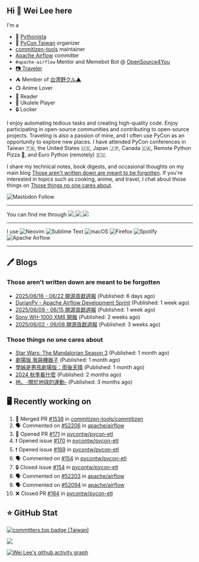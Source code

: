 ## Hi 👋 Wei Lee here

I'm a

* 🐍 [Pythonista](https://pycon-note.wei-lee.me/)
* 🐍 [PyCon Taiwan](https://tw.pycon.org/) organizer
* [commitizen-tools](https://github.com/commitizen-tools) maintainer
* [Apache Airflow](https://github.com/apache/airflow/) committer
* `#apache-airflow` Mentor and Memebot Bot @ [OpenSource4You](https://github.com/opensource4you/)
* [📷 Traveler](https://travlog.wei-lee.me/)
* ⛺ Member of [台湾野クル▲](https://twitter.com/Taiwannokuru)
* 📺 Anime Lover
* 📖 Reader
* 🎵 Ukulele Player
* 🔒 Locker

I enjoy automating tedious tasks and creating high-quality code. Enjoy participating in open-source communities and contributing to open-source projects. Traveling is also a passion of mine, and I often use PyCon as an opportunity to explore new places. I have attended PyCon conferences in Taiwan 🇹🇼, the United States 🇺🇸, Japan 🇯🇵, Canada 🇨🇦, Remote Python Pizza 🍕, and Euro Python (remotely) 🇪🇺.

I share my technical notes, book digests, and occasional thoughts on my main blog [Those aren't written down are meant to be forgotten](https://blog.wei-lee.me/). If you're interested in topics such as cooking, anime, and travel, I chat about those things on [Those things no one cares about](https://travlog.wei-lee.me/).

![Mastodon Follow](https://img.shields.io/mastodon/follow/109323826846876448)

---

<p align="left">
You can find me through
  <a href="https://in.linkedin.com/in/clleew" target="blank">
    <img src="https://img.shields.io/badge/LinkedIn-0077B5?style=for-the-badge&logo=linkedin&logoColor=white" />
  </a>
  <a href="https://twitter.com/clleew" target="blank">
    <img src="https://img.shields.io/badge/Twitter-1DA1F2?style=for-the-badge&logo=twitter&logoColor=white" />
  </a>
  <a href="https://github.com/Lee-W/" target="blank">
    <img src="https://img.shields.io/badge/GitHub-100000?style=for-the-badge&logo=github&logoColor=white" />
  </a>
</p>

---

I use ![Neovim](https://img.shields.io/badge/NeoVim-%2357A143.svg?&style=for-the-badge&logo=neovim&logoColor=white) ![Sublime Text](https://img.shields.io/badge/sublime_text-%23575757.svg?style=for-the-badge&logo=sublime-text&logoColor=important) ![macOS](https://img.shields.io/badge/mac%20os-000000?style=for-the-badge&logo=macos&logoColor=F0F0F0) ![Firefox](https://img.shields.io/badge/Firefox-FF7139?style=for-the-badge&logo=Firefox-Browser&logoColor=white) ![Spotify](https://img.shields.io/badge/Spotify-1ED760?style=for-the-badge&logo=spotify&logoColor=white) ![Apache Airflow](https://img.shields.io/badge/Apache%20Airflow-017CEE?style=for-the-badge&logo=Apache%20Airflow&logoColor=white)

---


## 🖊️ Blogs

### Those aren't written down are meant to be forgotten

* [2025/06/16 - 06/22 開源貢獻週報](https://blog.wei-lee.me/posts/tech/2025/06/2025-06-16-06-2s-open-source-report) (Published: 6 days ago)
* [DurianPy - Apache Airflow Development Sprint](https://blog.wei-lee.me/posts/tech/2025/06/durianpy-apache-airflow-development-sprint) (Published: 1 week ago)
* [2025/06/09 - 06/15 開源貢獻週報](https://blog.wei-lee.me/posts/tech/2025/06/2025-06-09-06-15-open-source-report) (Published: 1 week ago)
* [Sony WH-1000 XM6 開箱](https://blog.wei-lee.me/posts/gossiping/2025/06/sony-wh-1000-xm6-unboxing) (Published: 2 weeks ago)
* [2025/06/02 - 06/08 開源貢獻週報](https://blog.wei-lee.me/posts/tech/2025/06/2025-06-02-06-08-open-source-report) (Published: 3 weeks ago)

### Those things no one cares about
 
 * [Star Wars: The Mandalorian Season 3](https://travlog.wei-lee.me/posts/review/2025/05/star-wars-the-mandalorian-season-3) (Published: 1 month ago)
 * [劇場版 我與機器子](https://travlog.wei-lee.me/posts/review/2025/05/Boku-to-Roboko-Movie) (Published: 1 month ago)
 * [學姊是男孩劇場版：雨後天晴](https://travlog.wei-lee.me/posts/review/2025/05/senpai-wa-odokonoko-movie) (Published: 1 month ago)
 * [2024 秋季看什麼](https://travlog.wei-lee.me/posts/review/2025/04/what-i-watched-in-2024-fall) (Published: 2 months ago)
 * [地。-關於地球的運動-](https://travlog.wei-lee.me/posts/review/2025/03/chi-on-the-movements-of-the-earth) (Published: 3 months ago)

## 🖥️ Recently working on

1. 🎉 Merged PR [#1538](https://github.com/commitizen-tools/commitizen/pull/1538) in [commitizen-tools/commitizen](https://github.com/commitizen-tools/commitizen)
2. 🗣 Commented on [#52206](https://github.com/apache/airflow/issues/52206#issuecomment-3016729154) in [apache/airflow](https://github.com/apache/airflow)
3. 💪 Opened PR [#171](https://github.com/pycontw/pycon-etl/pull/171) in [pycontw/pycon-etl](https://github.com/pycontw/pycon-etl)
4. ❗ Opened issue [#170](https://github.com/pycontw/pycon-etl/issues/170) in [pycontw/pycon-etl](https://github.com/pycontw/pycon-etl)
5. ❗ Opened issue [#169](https://github.com/pycontw/pycon-etl/issues/169) in [pycontw/pycon-etl](https://github.com/pycontw/pycon-etl)
6. 🗣 Commented on [#154](https://github.com/pycontw/pycon-etl/issues/154#issuecomment-3015187560) in [pycontw/pycon-etl](https://github.com/pycontw/pycon-etl)
7. 🔒 Closed issue [#154](https://github.com/pycontw/pycon-etl/issues/154) in [pycontw/pycon-etl](https://github.com/pycontw/pycon-etl)
8. 🗣 Commented on [#52203](https://github.com/apache/airflow/issues/52203#issuecomment-3011084567) in [apache/airflow](https://github.com/apache/airflow)
9. 🗣 Commented on [#52094](https://github.com/apache/airflow/issues/52094#issuecomment-3006737822) in [apache/airflow](https://github.com/apache/airflow)
10. ❌ Closed PR [#164](https://github.com/pycontw/pycon-etl/pull/164) in [pycontw/pycon-etl](https://github.com/pycontw/pycon-etl)


## ⭐ GitHub Stat

[![committers.top badge (Taiwan)](https://user-badge.committers.top/taiwan_public/Lee-W.svg)](https://user-badge.committers.top/taiwan_public/Lee-W)

[![](https://github-readme-stats.vercel.app/api?username=Lee-W&show_icons=true&hide_title=true&cache_seconds=86400)](https://github.com/anuraghazra/github-readme-stats)

[![Wei Lee's github activity graph](https://github-readme-activity-graph.vercel.app/graph?username=Lee-W&theme=dracula)](https://github.com/ashutosh00710/github-readme-activity-graph)
